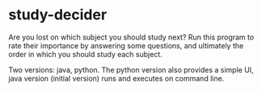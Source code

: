 # study-decider

Are you lost on which subject you should study next? Run this program to rate their importance by answering some questions, and ultimately the order in which you should study each subject.

Two versions: java, python. 
The python version also provides a simple UI, java version (initial version) runs and executes on command line.
